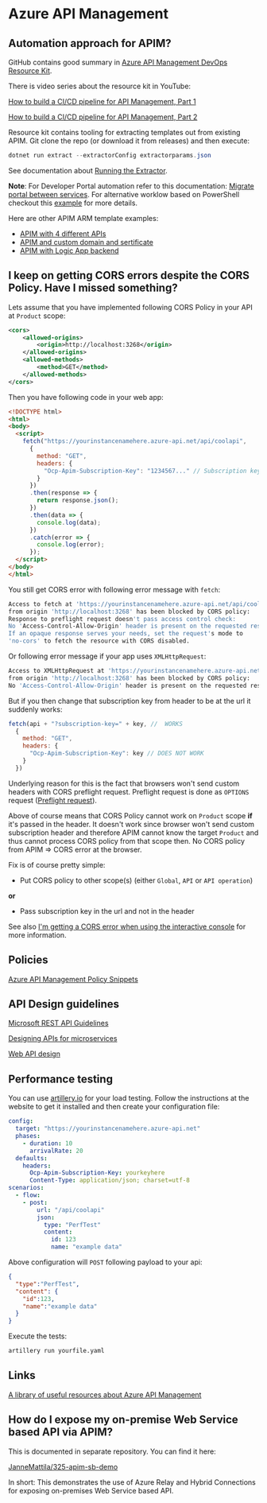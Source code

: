 # Azure API Management

## Automation approach for APIM?

GitHub contains good summary in [Azure API Management DevOps Resource Kit](https://github.com/Azure/azure-api-management-devops-resource-kit).

There is video series about the resource kit in YouTube:

[How to build a CI/CD pipeline for API Management, Part 1](https://youtu.be/2x1CrzdTcL0)

[How to build a CI/CD pipeline for API Management, Part 2](https://youtu.be/PDOXI2E6zYA)

Resource kit contains tooling for extracting templates out from existing APIM.
Git clone the repo (or download it from releases) and then execute:

```powershell
dotnet run extract --extractorConfig extractorparams.json
```

See documentation about [Running the Extractor](https://github.com/Azure/azure-api-management-devops-resource-kit/blob/master/src/APIM_ARMTemplate/README.md#running-the-extractor).

**Note**: For Developer Portal automation refer to this documentation: [Migrate portal between services](https://github.com/Azure/api-management-developer-portal/wiki/Migrate-portal-between-services).
For alternative worklow based on PowerShell checkout this
[example](https://github.com/JanneMattila/329-azure-api-management-developer-portal)
for more details.

Here are other APIM ARM template examples:

- [APIM with 4 different APIs](https://github.com/JanneMattila/329-azure-api-management)
- [APIM and custom domain and sertificate](https://github.com/JanneMattila/329-azure-api-management-custom-domain)
- [APIM with Logic App backend](https://github.com/JanneMattila/329-azure-api-management-logic-app)

## I keep on getting CORS errors despite the CORS Policy. Have I missed something?

Lets assume that you have implemented following CORS Policy in your API at `Product` scope:

```xml
<cors>
    <allowed-origins>
        <origin>http://localhost:3268</origin>
    </allowed-origins>
    <allowed-methods>
        <method>GET</method>
    </allowed-methods>
</cors>
```

Then you have following code in your web app:

```html
<!DOCTYPE html>
<html>
<body>
  <script>
    fetch("https://yourinstancenamehere.azure-api.net/api/coolapi",
      {
        method: "GET",
        headers: {
          "Ocp-Apim-Subscription-Key": "1234567..." // Subscription key
        }
      })
      .then(response => {
        return response.json();
      })
      .then(data => {
        console.log(data);
      })
      .catch(error => {
        console.log(error);
      });
  </script>
</body>
</html>
```

You still get CORS error with following error message with `fetch`:

```bash
Access to fetch at 'https://yourinstancenamehere.azure-api.net/api/coolapi'
from origin 'http://localhost:3268' has been blocked by CORS policy:
Response to preflight request doesn't pass access control check:
No 'Access-Control-Allow-Origin' header is present on the requested resource.
If an opaque response serves your needs, set the request's mode to
'no-cors' to fetch the resource with CORS disabled.
```

Or following error message if your app uses `XMLHttpRequest`:

```bash
Access to XMLHttpRequest at 'https://yourinstancenamehere.azure-api.net/api/coolapi'
from origin 'http://localhost:3268' has been blocked by CORS policy:
No 'Access-Control-Allow-Origin' header is present on the requested resource.
```

But if you then change that subscription key from header to be at the url it suddenly works:

```js
fetch(api + "?subscription-key=" + key, //  WORKS
  {
    method: "GET",
    headers: {
      "Ocp-Apim-Subscription-Key": key // DOES NOT WORK
    }
  })
```

Underlying reason for this is the fact that browsers won't send custom
headers with CORS preflight request. Preflight request is done as `OPTIONS` request
([Preflight request](https://developer.mozilla.org/en-US/docs/Glossary/Preflight_request)).

Above of course means that CORS Policy cannot work on `Product` scope **if** it's
passed in the header. It doesn't work since browser won't send custom subscription header
and therefore APIM cannot know the target `Product` and thus cannot process CORS policy
from that scope then. No CORS policy from APIM => CORS error at the browser.

Fix is of course pretty simple:

- Put CORS policy to other scope(s) (either `Global`, `API` or `API operation`)

**or**

- Pass subscription key in the url and not in the header

See also [I'm getting a CORS error when using the interactive console](https://aka.ms/apimdocs/portal/cors)
for more information.

## Policies

[Azure API Management Policy Snippets](https://github.com/Azure/api-management-policy-snippets)

## API Design guidelines

[Microsoft REST API Guidelines](https://github.com/microsoft/api-guidelines)

[Designing APIs for microservices](https://docs.microsoft.com/en-us/azure/architecture/microservices/design/api-design)

[Web API design](https://docs.microsoft.com/en-us/azure/architecture/best-practices/api-design)

## Performance testing

You can use [artillery.io](https://artillery.io/) for your load testing.
Follow the instructions at the website to get it installed and then create your configuration file:

```yaml
config:
  target: "https://yourinstancenamehere.azure-api.net"
  phases:
    - duration: 10
      arrivalRate: 20
  defaults:
    headers:
      Ocp-Apim-Subscription-Key: yourkeyhere
      Content-Type: application/json; charset=utf-8
scenarios:
  - flow:
    - post:
        url: "/api/coolapi"
        json:
          type: "PerfTest"
          content: 
            id: 123
            name: "example data"
```

Above configuration will `POST` following payload to your api:

```json
{
  "type":"PerfTest",
  "content": {
    "id":123,
    "name":"example data"
  }
}
```

Execute the tests:

```bash
artillery run yourfile.yaml
```

## Links

[A library of useful resources about Azure API Management](https://aka.ms/apimlove)

## How do I expose my on-premise Web Service based API via APIM?

This is documented in separate repository. You can find it here:

[JanneMattila/325-apim-sb-demo](https://github.com/JanneMattila/325-apim-sb-demo)

In short: This demonstrates the use of Azure Relay and Hybrid Connections for
exposing on-premises Web Service based API.
